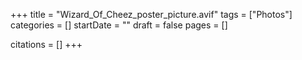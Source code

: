 +++
title = "Wizard_Of_Cheez_poster_picture.avif"
tags = ["Photos"]
categories = []
startDate = ""
draft = false
pages = []

citations = []
+++
